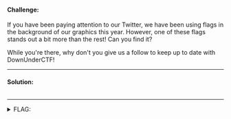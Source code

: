 #### Challenge:

If you have been paying attention to our Twitter, we have been using flags in the background of our graphics this year. However, one of these flags stands out a bit more than the rest! Can you find it?

While you're there, why don't you give us a follow to keep up to date with DownUnderCTF!

---

#### Solution:

```bash
```

---

<details><summary>FLAG:</summary>

```
DUCTF{EYES_ON_THE_PRIZES_TWITTER}
```

</details>
<br/>

